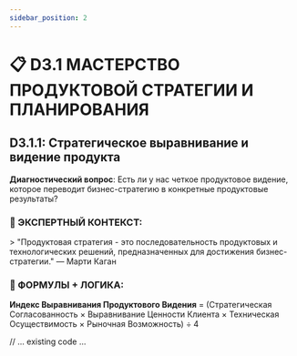 ```yaml
---
sidebar_position: 2
---
```


# 📋 D3.1 МАСТЕРСТВО ПРОДУКТОВОЙ СТРАТЕГИИ И ПЛАНИРОВАНИЯ

## D3.1.1: Стратегическое выравнивание и видение продукта

**Диагностический вопрос**: Есть ли у нас четкое продуктовое видение, которое переводит бизнес-стратегию в конкретные продуктовые результаты?

### 💎 ЭКСПЕРТНЫЙ КОНТЕКСТ:

&gt; "Продуктовая стратегия - это последовательность продуктовых и технологических решений, предназначенных для достижения бизнес-стратегии." — Марти Каган

### 🧮 ФОРМУЛЫ + ЛОГИКА:

**Индекс Выравнивания Продуктового Видения** = (Стратегическая Согласованность × Выравнивание Ценности Клиента × Техническая Осуществимость × Рыночная Возможность) ÷ 4

// ... existing code ...